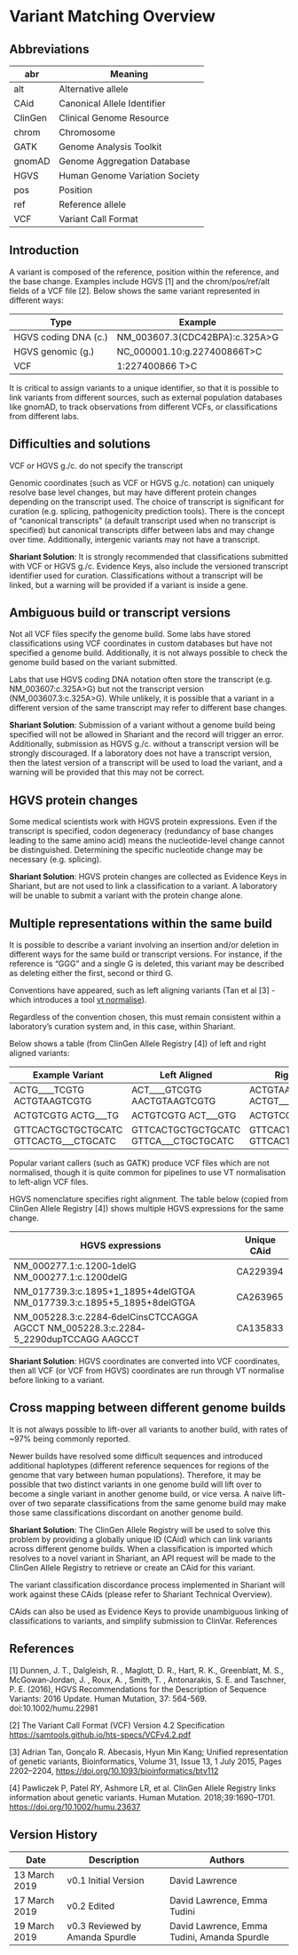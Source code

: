# Variant Matching Overview

## Abbreviations

|abr|Meaning|
|---|-------|
|alt|Alternative allele|
|CAid|Canonical Allele Identifier|
|ClinGen|Clinical Genome Resource|
|chrom|Chromosome|
|GATK|Genome Analysis Toolkit|
|gnomAD|Genome Aggregation Database|
|HGVS|Human Genome Variation Society|
|pos|Position|
|ref|Reference allele|
|VCF|Variant Call Format|

## Introduction
A variant is composed of the reference, position within the reference, and the base change. Examples include HGVS [1] and the chrom/pos/ref/alt fields of a VCF file [2]. Below shows the same variant represented in different ways:

|Type|Example
|----|-------|
|HGVS coding DNA (c.)|NM_003607.3(CDC42BPA):c.325A>G|
|HGVS genomic (g.)|NC_000001.10:g.227400866T>C|
|VCF|1:227400866 T>C|

It is critical to assign variants to a unique identifier, so that it is possible to link variants from different sources, such as external population databases like gnomAD, to track observations from different VCFs, or classifications from different labs.

## Difficulties and solutions

VCF or HGVS g./c. do not specify the transcript

Genomic coordinates (such as VCF or HGVS g./c. notation) can uniquely resolve base level changes, but may have different protein changes depending on the transcript used. The choice of transcript is significant for curation (e.g. splicing, pathogenicity prediction tools). There is the concept of “canonical transcripts” (a default transcript used when no transcript is specified) but canonical transcripts differ between labs and may change over time. Additionally, intergenic variants may not have a transcript.

**Shariant Solution**: It is strongly recommended that classifications submitted with VCF or HGVS g./c. Evidence Keys, also include the versioned transcript identifier used for curation. Classifications without a transcript will be linked, but a warning will be provided if a variant is inside a gene.

## Ambiguous build or transcript versions

Not all VCF files specify the genome build. Some labs have stored classifications using VCF coordinates in custom databases but have not specified a genome build. Additionally, it is not always possible to check the genome build based on the variant submitted.

Labs that use HGVS coding DNA notation often store the transcript (e.g. 
NM_003607:c.325A>G) but not the transcript version (NM_003607.3:c.325A>G). While unlikely, it is possible that a variant in a different version of the same transcript may refer to different base changes.

**Shariant Solution**: Submission of a variant without a genome build being specified will not be allowed in Shariant and the record will trigger an error. Additionally, submission as HGVS g./c. without a transcript version will be strongly discouraged. If a laboratory does not have a transcript version, then the latest version of a transcript will be used to load the variant, and a warning will be provided that this may not be correct.

## HGVS protein changes

Some medical scientists work with HGVS protein expressions. Even if the transcript is specified, codon degeneracy (redundancy of base changes leading to the same amino acid) means the nucleotide-level change cannot be distinguished. Determining the specific nucleotide change may be necessary (e.g. splicing).

**Shariant Solution**: HGVS protein changes are collected as Evidence Keys in Shariant, but are not used to link a classification to a variant. A laboratory will be unable to submit a variant with the protein change alone.

## Multiple representations within the same build

It is possible to describe a variant involving an insertion and/or deletion in different ways for the same build or transcript versions. For instance, if the reference is “GGG” and a single G is deleted, this variant may be described as deleting either the first, second or third G. 

Conventions have appeared, such as left aligning variants (Tan et al [3] - which introduces a tool [vt normalise](https://genome.sph.umich.edu/wiki/Vt#Normalization)).

Regardless of the convention chosen, this must remain consistent within a laboratory’s curation system and, in this case, within Shariant.

Below shows a table (from ClinGen Allele Registry [4]) of left and right aligned variants:

|Example Variant|Left Aligned|Right Aligned|
|---------------|------------|-------------|
|ACTG____TCGTG ACTGTAAGTCGTG|ACT____GTCGTG AACTGTAAGTCGTG|ACTGTAAGTCGTG ACTGT____CGTG|
|ACTGTCGTG ACTG___TG|ACTGTCGTG ACT___GTG|ACTGTCGTG ACTGT___G|
|GTTCACTGCTGCTGCATC GTTCACTG___CTGCATC|GTTCACTGCTGCTGCATC GTTCA___CTGCTGCATC|GTTCACTGCTGCTGCATC GTTCACTGCTGC___ATC|

Popular variant callers (such as GATK) produce VCF files which are not normalised, though it is quite common for pipelines to use VT normalisation to left-align VCF files.

HGVS nomenclature specifies right alignment. The table below (copied from ClinGen Allele Registry [4]) shows multiple HGVS expressions for the same change.

|HGVS expressions|Unique CAid|
|----------------|-----------|
|NM_000277.1:c.1200‐1delG NM_000277.1:c.1200delG|CA229394|
|NM_017739.3:c.1895+1_1895+4delGTGA NM_017739.3:c.1895+5_1895+8delGTGA|CA263965|
|NM_005228.3:c.2284‐6delCinsCTCCAGGA AGCCT NM_005228.3:c.2284‐5_2290dupTCCAGG AAGCCT|CA135833|

**Shariant Solution**: HGVS coordinates are converted into VCF coordinates, then all VCF (or VCF from HGVS) coordinates are run through VT normalise before linking to a variant.

## Cross mapping between different genome builds

It is not always possible to lift-over all variants to another build, with rates of ~97% being commonly reported.

Newer builds have resolved some difficult sequences and introduced additional haplotypes (different reference sequences for regions of the genome that vary between human populations). Therefore, it may be possible that two distinct variants in one genome build will lift over to become a single variant in another genome build, or vice versa. A naive lift-over of two separate classifications from the same genome build may make those same classifications discordant on another genome build.

**Shariant Solution**: The ClinGen Allele Registry will be used to solve this problem by providing a globally unique ID (CAid) which can link variants across different genome builds. When a classification is imported which resolves to a novel variant in Shariant, an API request will be made to the ClinGen Allele Registry to retrieve or create an CAid for this variant.

The variant classification discordance process implemented in Shariant will work against these CAids (please refer to Shariant Technical Overview). 

CAids can also be used as Evidence Keys to provide unambiguous linking of classifications to variants, and simplify submission to ClinVar.
References

## References

[1] Dunnen, J. T., Dalgleish, R. , Maglott, D. R., Hart, R. K., Greenblatt, M. S., McGowan‐Jordan, J. , Roux, A. , Smith, T. , Antonarakis, S. E. and Taschner, P. E. (2016), HGVS Recommendations for the Description of Sequence Variants: 2016 Update. Human Mutation, 37: 564-569. doi:10.1002/humu.22981

[2] The Variant Call Format (VCF) Version 4.2 Specification https://samtools.github.io/hts-specs/VCFv4.2.pdf

[3] Adrian Tan, Gonçalo R. Abecasis, Hyun Min Kang; Unified representation of genetic variants, Bioinformatics, Volume 31, Issue 13, 1 July 2015, Pages 2202–2204, https://doi.org/10.1093/bioinformatics/btv112

[4] Pawliczek P, Patel RY, Ashmore LR, et al. ClinGen Allele Registry links information about genetic variants. Human Mutation. 2018;39:1690–1701. https://doi.org/10.1002/humu.23637

## Version History

|Date|Description|Authors|
|----|-----------|-------|
|13 March 2019|v0.1 Initial Version|David Lawrence|
|17 March 2019|v0.2 Edited|David Lawrence, Emma Tudini|
|19 March 2019|v0.3 Reviewed by Amanda Spurdle|David Lawrence, Emma Tudini, Amanda Spurdle|